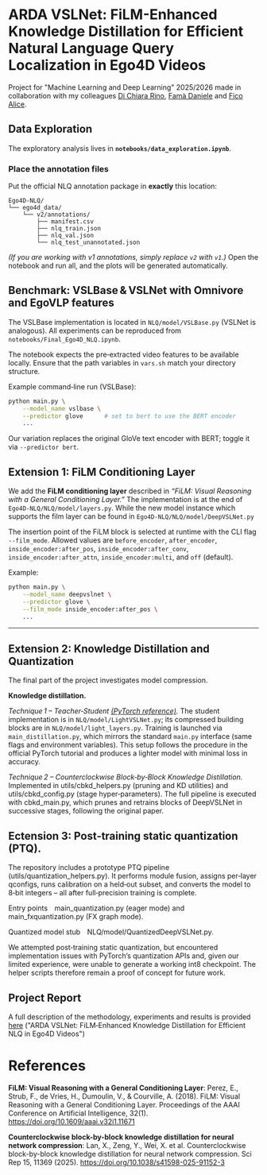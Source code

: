 ﻿# ARDA VSLNet: FiLM-Enhanced Knowledge Distillation for Efficient Natural Language Query Localization in Ego4D Videos

Project for "Machine Learning and Deep Learning" 2025/2026 made in collaboration with my colleagues [Di Chiara Rino](https://github.com/RinDiC99), [Famà Daniele](https://github.com/danielefam) and [Fico Alice](https://github.com/AliceFico).

## Data Exploration
The exploratory analysis lives in **`notebooks/data_exploration.ipynb`**.

### Place the annotation files

Put the official NLQ annotation package in **exactly** this location:

```
Ego4D-NLQ/
└── ego4d_data/
    └── v2/annotations/
        ├── manifest.csv
        ├── nlq_train.json
        ├── nlq_val.json
        └── nlq_test_unannotated.json
```

*(If you are working with v1 annotations, simply replace `v2` with `v1`.)*
Open the notebook and run all, and the plots will be generated automatically.

## Benchmark: VSLBase & VSLNet with Omnivore and EgoVLP features

The VSLBase implementation is located in `NLQ/model/VSLBase.py` (VSLNet is analogous). All experiments can be reproduced from `notebooks/Final_Ego4D_NLQ.ipynb`.

The notebook expects the pre‑extracted video features to be available locally. Ensure that the path variables in `vars.sh` match your directory structure.

Example command‑line run (VSLBase):

```bash
python main.py \
    --model_name vslbase \
    --predictor glove      # set to bert to use the BERT encoder     
    ...
```

Our variation replaces the original GloVe text encoder with BERT; toggle it via `--predictor bert`.

## Extension 1: FiLM Conditioning Layer

We add the **FiLM conditioning layer** described in *“FiLM: Visual Reasoning with a General Conditioning Layer.”*  The implementation is at the end of `Ego4D-NLQ/NLQ/model/layers.py`. While the new model instance which supports the film layer can be found in `Ego4D-NLQ/NLQ/model/DeepVSLNet.py`

The insertion point of the FiLM block is selected at runtime with the CLI flag `--film_mode`. Allowed values are `before_encoder`, `after_encoder`, `inside_encoder:after_pos`, `inside_encoder:after_conv`, `inside_encoder:after_attn`, `inside_encoder:multi`, and `off` (default).

Example:

```bash
python main.py \
    --model_name deepvslnet \
    --predictor glove \
    --film_mode inside_encoder:after_pos \
    ...
```

---

## Extension 2: Knowledge Distillation and Quantization

The final part of the project investigates model compression.

**Knowledge distillation.**

*Technique 1 – Teacher‑Student [(PyTorch reference)](https://docs.pytorch.org/tutorials/beginner/knowledge_distillation_tutorial.html).*
The student implementation is in `NLQ/model/LightVSLNet.py`; its compressed building blocks are in `NLQ/model/light_layers.py`.  Training is launched via `main_distillation.py`, which mirrors the standard `main.py` interface (same flags and environment variables).  This setup follows the procedure in the official PyTorch tutorial and produces a lighter model with minimal loss in accuracy.

*Technique 2 – Counterclockwise Block‑by‑Block Knowledge Distillation.*
Implemented in utils/cbkd_helpers.py (pruning and KD utilities) and utils/cbkd_config.py (stage hyper‑parameters). The full pipeline is executed with cbkd_main.py, which prunes and retrains blocks of DeepVSLNet in successive stages, following the original paper.

## Ectension 3: Post‑training static quantization (PTQ).
The repository includes a prototype PTQ pipeline (utils/quantization_helpers.py). It performs module fusion, assigns per‑layer qconfigs, runs calibration on a held‑out subset, and converts the model to 8‑bit integers – all after full‑precision training is complete.

Entry points main_quantization.py (eager mode) and main_fxquantization.py (FX graph mode).

Quantized model stub NLQ/model/QuantizedDeepVSLNet.py.

We attempted post‑training static quantization, but encountered implementation issues with PyTorch’s quantization APIs and, given our limited experience, were unable to generate a working int8 checkpoint. The helper scripts therefore remain a proof of concept for future work.

## Project Report

A full description of the methodology, experiments and results is provided [here](https://github.com/AndreaLolli2912/Ego4D-NLQ/blob/main/ARDA_VSLNet__FiLM_Enhanced_Knowledge_Distillation_for_Efficient_Natural_Language_Query_Localization_in_Ego4D_Videos.pdf) ("ARDA VSLNet: FiLM‑Enhanced Knowledge Distillation for Efficient NLQ in Ego4D Videos")

# References

**FiLM: Visual Reasoning with a General Conditioning Layer**: Perez, E., Strub, F., de Vries, H., Dumoulin, V., & Courville, A. (2018). FiLM: Visual Reasoning with a General Conditioning Layer. Proceedings of the AAAI Conference on Artificial Intelligence, 32(1). https://doi.org/10.1609/aaai.v32i1.11671

**Counterclockwise block-by-block knowledge distillation for neural network compression**: Lan, X., Zeng, Y., Wei, X. et al. Counterclockwise block-by-block knowledge distillation for neural network compression. Sci Rep 15, 11369 (2025). https://doi.org/10.1038/s41598-025-91152-3

